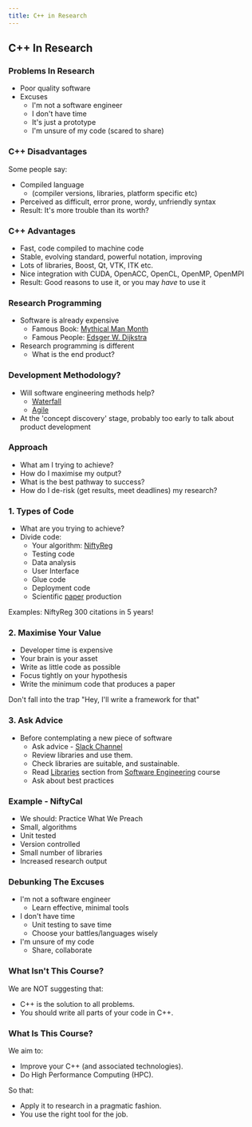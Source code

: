 ```yaml
---
title: C++ in Research
---
```


## C++ In Research

### Problems In Research

* Poor quality software
* Excuses
    * I'm not a software engineer
    * I don't have time
    * It's just a prototype
    * I'm unsure of my code (scared to share)


### C++ Disadvantages

Some people say:

* Compiled language 
    * (compiler versions, libraries, platform specific etc)
* Perceived as difficult, error prone, wordy, unfriendly syntax
* Result: It's more trouble than its worth?


### C++ Advantages

* Fast, code compiled to machine code
* Stable, evolving standard, powerful notation, improving
* Lots of libraries, Boost, Qt, VTK, ITK etc.
* Nice integration with CUDA, OpenACC, OpenCL, OpenMP, OpenMPI
* Result: Good reasons to use it, or you may *have* to use it


### Research Programming

* Software is already expensive
    * Famous Book: [Mythical Man Month](http://www.amazon.co.uk/Mythical-Man-month-Essays-Software-Engineering/dp/0201835959/ref=sr_1_1?ie=UTF8&qid=1452507457&sr=8-1&keywords=mythical+man+month)
    * Famous People: [Edsger W. Dijkstra](https://www.cs.utexas.edu/users/EWD/)
* Research programming is different
    * What is the end product?


### Development Methodology?

* Will software engineering methods help?
    * [Waterfall](https://en.wikipedia.org/wiki/Waterfall_model)
    * [Agile](https://en.wikipedia.org/wiki/Agile_software_development)
* At the 'concept discovery' stage, probably too early to talk about product development


### Approach

* What am I trying to achieve?
* How do I maximise my output?
* What is the best pathway to success?
* How do I de-risk (get results, meet deadlines) my research?


### 1. Types of Code

* What are you trying to achieve?
* Divide code:
    * Your algorithm: [NiftyReg](http://cmictig.cs.ucl.ac.uk/wiki/index.php/NiftyReg)
    * Testing code
    * Data analysis
    * User Interface
    * Glue code
    * Deployment code
    * Scientific [paper](http://www.sciencedirect.com/science/article/pii/S0169260709002533) production
     
Examples: NiftyReg 300 citations in 5 years!
    
    
### 2. Maximise Your Value

* Developer time is expensive
* Your brain is your asset
* Write as little code as possible
* Focus tightly on your hypothesis
* Write the minimum code that produces a paper

Don't fall into the trap "Hey, I'll write a framework for that"


### 3. Ask Advice

* Before contemplating a new piece of software
    * Ask advice - [Slack Channel](https://ucl-programming-hub.slack.com/)
    * Review libraries and use them.
    * Check libraries are suitable, and sustainable.
    * Read [Libraries](http://development.rc.ucl.ac.uk/training/engineering/ch04packaging/01Libraries.html) section from [Software Engineering](http://github-pages.ucl.ac.uk/rsd-engineeringcourse/) course
    * Ask about best practices


### Example - NiftyCal

* We should: Practice What We Preach
* Small, algorithms
* Unit tested
* Version controlled
* Small number of libraries
* Increased research output


### Debunking The Excuses

* I'm not a software engineer
    * Learn effective, minimal tools
* I don't have time
    * Unit testing to save time
    * Choose your battles/languages wisely
* I'm unsure of my code
    * Share, collaborate


### What Isn't This Course?

We are NOT suggesting that:

* C++ is the solution to all problems.
* You should write all parts of your code in C++.


### What Is This Course?

We aim to:

* Improve your C++ (and associated technologies).
* Do High Performance Computing (HPC).

So that:

* Apply it to research in a pragmatic fashion.
* You use the right tool for the job.
